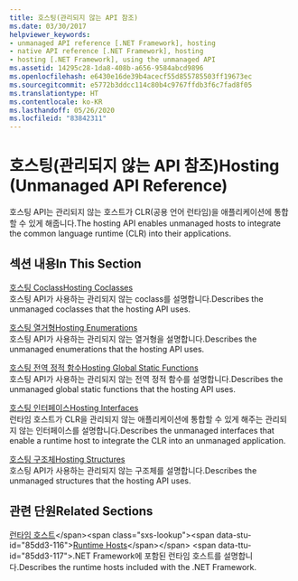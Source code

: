 ```yaml
---
title: 호스팅(관리되지 않는 API 참조)
ms.date: 03/30/2017
helpviewer_keywords:
- unmanaged API reference [.NET Framework], hosting
- native API reference [.NET Framework], hosting
- hosting [.NET Framework], using the unmanaged API
ms.assetid: 14295c28-1da8-408b-a656-9584abcd9896
ms.openlocfilehash: e6430e16de39b4acecf55d855785503ff19673ec
ms.sourcegitcommit: e5772b3ddcc114c80b4c9767ffdb3f6c7fad8f05
ms.translationtype: HT
ms.contentlocale: ko-KR
ms.lasthandoff: 05/26/2020
ms.locfileid: "83842311"
---
```

# <a name="hosting-unmanaged-api-reference"></a><span data-ttu-id="85dd3-102">호스팅(관리되지 않는 API 참조)</span><span class="sxs-lookup"><span data-stu-id="85dd3-102">Hosting (Unmanaged API Reference)</span></span>
<span data-ttu-id="85dd3-103">호스팅 API는 관리되지 않는 호스트가 CLR(공용 언어 런타임)을 애플리케이션에 통합할 수 있게 해줍니다.</span><span class="sxs-lookup"><span data-stu-id="85dd3-103">The hosting API enables unmanaged hosts to integrate the common language runtime (CLR) into their applications.</span></span>  
  
## <a name="in-this-section"></a><span data-ttu-id="85dd3-104">섹션 내용</span><span class="sxs-lookup"><span data-stu-id="85dd3-104">In This Section</span></span>  
 [<span data-ttu-id="85dd3-105">호스팅 Coclass</span><span class="sxs-lookup"><span data-stu-id="85dd3-105">Hosting Coclasses</span></span>](hosting-coclasses.md)  
 <span data-ttu-id="85dd3-106">호스팅 API가 사용하는 관리되지 않는 coclass를 설명합니다.</span><span class="sxs-lookup"><span data-stu-id="85dd3-106">Describes the unmanaged coclasses that the hosting API uses.</span></span>  
  
 [<span data-ttu-id="85dd3-107">호스팅 열거형</span><span class="sxs-lookup"><span data-stu-id="85dd3-107">Hosting Enumerations</span></span>](hosting-enumerations.md)  
 <span data-ttu-id="85dd3-108">호스팅 API가 사용하는 관리되지 않는 열거형을 설명합니다.</span><span class="sxs-lookup"><span data-stu-id="85dd3-108">Describes the unmanaged enumerations that the hosting API uses.</span></span>  
  
 [<span data-ttu-id="85dd3-109">호스팅 전역 정적 함수</span><span class="sxs-lookup"><span data-stu-id="85dd3-109">Hosting Global Static Functions</span></span>](hosting-global-static-functions.md)  
 <span data-ttu-id="85dd3-110">호스팅 API가 사용하는 관리되지 않는 전역 정적 함수를 설명합니다.</span><span class="sxs-lookup"><span data-stu-id="85dd3-110">Describes the unmanaged global static functions that the hosting API uses.</span></span>  
  
 [<span data-ttu-id="85dd3-111">호스팅 인터페이스</span><span class="sxs-lookup"><span data-stu-id="85dd3-111">Hosting Interfaces</span></span>](hosting-interfaces.md)  
 <span data-ttu-id="85dd3-112">런타임 호스트가 CLR을 관리되지 않는 애플리케이션에 통합할 수 있게 해주는 관리되지 않는 인터페이스를 설명합니다.</span><span class="sxs-lookup"><span data-stu-id="85dd3-112">Describes the unmanaged interfaces that enable a runtime host to integrate the CLR into an unmanaged application.</span></span>  
  
 [<span data-ttu-id="85dd3-113">호스팅 구조체</span><span class="sxs-lookup"><span data-stu-id="85dd3-113">Hosting Structures</span></span>](hosting-structures.md)  
 <span data-ttu-id="85dd3-114">호스팅 API가 사용하는 관리되지 않는 구조체를 설명합니다.</span><span class="sxs-lookup"><span data-stu-id="85dd3-114">Describes the unmanaged structures that the hosting API uses.</span></span>  
  
## <a name="related-sections"></a><span data-ttu-id="85dd3-115">관련 단원</span><span class="sxs-lookup"><span data-stu-id="85dd3-115">Related Sections</span></span>  
 <span data-ttu-id="85dd3-116">[런타임 호스트](https://docs.microsoft.com/previous-versions/dotnet/netframework-4.0/a51xd4ze(v=vs.100))</span><span class="sxs-lookup"><span data-stu-id="85dd3-116">[Runtime Hosts](https://docs.microsoft.com/previous-versions/dotnet/netframework-4.0/a51xd4ze(v=vs.100))</span></span>  
 <span data-ttu-id="85dd3-117">.NET Framework에 포함된 런타임 호스트를 설명합니다.</span><span class="sxs-lookup"><span data-stu-id="85dd3-117">Describes the runtime hosts included with the .NET Framework.</span></span>
